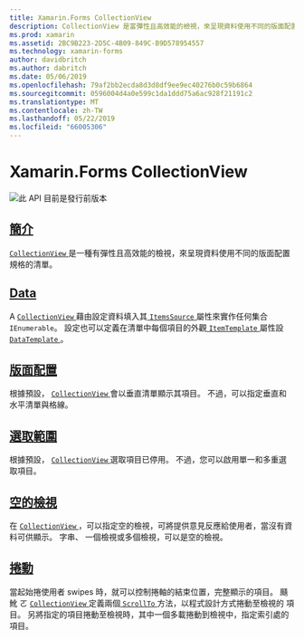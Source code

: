 ```yaml
---
title: Xamarin.Forms CollectionView
description: CollectionView 是富彈性且高效能的檢視，來呈現資料使用不同的版面配置規格的清單。
ms.prod: xamarin
ms.assetid: 2BC9B223-2D5C-4B09-849C-B9D578954557
ms.technology: xamarin-forms
author: davidbritch
ms.author: dabritch
ms.date: 05/06/2019
ms.openlocfilehash: 79af2bb2ecda8d3d8df9ee9ec40276b0c59b6864
ms.sourcegitcommit: 0596004d4a0e599c1da1ddd75a6ac928f21191c2
ms.translationtype: MT
ms.contentlocale: zh-TW
ms.lasthandoff: 05/22/2019
ms.locfileid: "66005306"
---
```

# <a name="xamarinforms-collectionview"></a>Xamarin.Forms CollectionView

![](~/media/shared/preview.png "此 API 目前是發行前版本")

## <a name="introductionintroductionmd"></a>[簡介](introduction.md)

[ `CollectionView` ](xref:Xamarin.Forms.CollectionView)是一種有彈性且高效能的檢視，來呈現資料使用不同的版面配置規格的清單。

## <a name="datapopulate-datamd"></a>[Data](populate-data.md)

A [ `CollectionView` ](xref:Xamarin.Forms.CollectionView)藉由設定資料填入其[ `ItemsSource` ](xref:Xamarin.Forms.ItemsView.ItemsSource)屬性來實作任何集合`IEnumerable`。 設定也可以定義在清單中每個項目的外觀[ `ItemTemplate` ](xref:Xamarin.Forms.ItemsView.ItemTemplate)屬性設[ `DataTemplate` ](xref:Xamarin.Forms.DataTemplate)。

## <a name="layoutlayoutmd"></a>[版面配置](layout.md)

根據預設， [ `CollectionView` ](xref:Xamarin.Forms.CollectionView)會以垂直清單顯示其項目。 不過，可以指定垂直和水平清單與格線。

## <a name="selectionselectionmd"></a>[選取範圍](selection.md)

根據預設， [ `CollectionView` ](xref:Xamarin.Forms.CollectionView)選取項目已停用。 不過，您可以啟用單一和多重選取項目。

## <a name="empty-viewsemptyviewmd"></a>[空的檢視](emptyview.md)

在  [ `CollectionView` ](xref:Xamarin.Forms.CollectionView)，可以指定空的檢視，可將提供意見反應給使用者，當沒有資料可供顯示。 字串、 一個檢視或多個檢視，可以是空的檢視。

## <a name="scrollingscrollingmd"></a>[捲動](scrolling.md)

當起始捲使用者 swipes 時，就可以控制捲軸的結束位置，完整顯示的項目。 颾魤 ㄛ [ `CollectionView` ](xref:Xamarin.Forms.CollectionView)定義兩個[ `ScrollTo` ](xref:Xamarin.Forms.ItemsView.ScrollTo*)方法，以程式設計方式捲動至檢視的 項目。 另將指定的項目捲動至檢視時，其中一個多載捲動到檢視中，指定索引處的項目。
